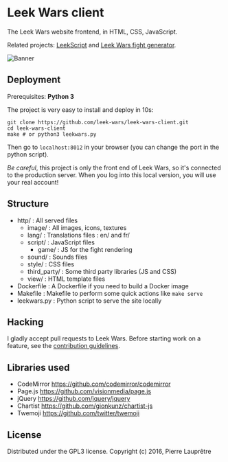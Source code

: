 # Leek Wars client

The Leek Wars website frontend, in HTML, CSS, JavaScript.

Related projects: [LeekScript](https://github.com/leek-wars/leekscript) and [Leek Wars fight generator](https://github.com/leek-wars/leek-wars-generator).

![Banner](https://github.com/leek-wars/leek-wars-client/blob/master/banner.jpg)

## Deployment
Prerequisites: **Python 3**

The project is very easy to install and deploy in 10s:
```shell
git clone https://github.com/leek-wars/leek-wars-client.git
cd leek-wars-client
make # or python3 leekwars.py
```
Then go to `localhost:8012` in your browser (you can change the port in the python script).

*Be careful*, this project is only the front end of Leek Wars, so it's connected to the
production server. When you log into this local version, you will use your real account!

## Structure
- http/			: All served files
	* image/ 		: All images, icons, textures
	* lang/ 		: Translations files : en/ and fr/
	* script/		: JavaScript files
		- game/			: JS for the fight rendering
	* sound/		: Sounds files
	* style/		: CSS files
	* third_party/	: Some third party libraries (JS and CSS)
	* view/			: HTML template files
- Dockerfile	: A Dockerfile if you need to build a Docker image
- Makefile		: Makefile to perform some quick actions like `make serve`
- leekwars.py	: Python script to serve the site locally

## Hacking
I gladly accept pull requests to Leek Wars. Before starting work on a feature, see the [contribution guidelines](https://github.com/leek-wars/leek-wars-client/blob/master/CONTRIBUTING.md).

## Libraries used

- CodeMirror https://github.com/codemirror/codemirror
- Page.js https://github.com/visionmedia/page.js
- jQuery https://github.com/jquery/jquery
- Chartist https://github.com/gionkunz/chartist-js
- Twemoji https://github.com/twitter/twemoji

## License

Distributed under the GPL3 license. Copyright (c) 2016, Pierre Lauprêtre
